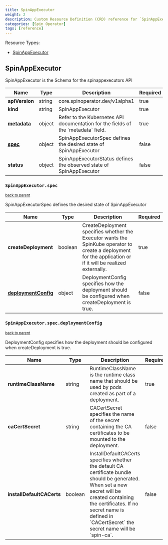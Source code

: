 ```yaml
---
title: SpinAppExecutor
weight: 2
description: Custom Resource Definition (CRD) reference for `SpinAppExecutor`.
categories: [Spin Operator]
tags: [reference]
---
```

Resource Types:

- [SpinAppExecutor](#spinappexecutor)

## SpinAppExecutor

SpinAppExecutor is the Schema for the spinappexecutors API

<table>
    <thead>
        <tr>
            <th>Name</th>
            <th>Type</th>
            <th>Description</th>
            <th>Required</th>
        </tr>
    </thead>
    <tbody><tr>
      <td><b>apiVersion</b></td>
      <td>string</td>
      <td>core.spinoperator.dev/v1alpha1</td>
      <td>true</td>
      </tr>
      <tr>
      <td><b>kind</b></td>
      <td>string</td>
      <td>SpinAppExecutor</td>
      <td>true</td>
      </tr>
      <tr>
      <td><b><a href="https://kubernetes.io/docs/reference/generated/kubernetes-api/v1.27/#objectmeta-v1-meta">metadata</a></b></td>
      <td>object</td>
      <td>Refer to the Kubernetes API documentation for the fields of the `metadata` field.</td>
      <td>true</td>
      </tr><tr>
        <td><b><a href="#spinappexecutorspec">spec</a></b></td>
        <td>object</td>
        <td>
          SpinAppExecutorSpec defines the desired state of SpinAppExecutor<br/>
        </td>
        <td>false</td>
      </tr><tr>
        <td><b>status</b></td>
        <td>object</td>
        <td>
          SpinAppExecutorStatus defines the observed state of SpinAppExecutor<br/>
        </td>
        <td>false</td>
      </tr></tbody>
</table>


### `SpinAppExecutor.spec`
<small>[back to parent](#spinappexecutor)</small>


SpinAppExecutorSpec defines the desired state of SpinAppExecutor

<table>
    <thead>
        <tr>
            <th>Name</th>
            <th>Type</th>
            <th>Description</th>
            <th>Required</th>
        </tr>
    </thead>
    <tbody><tr>
        <td><b>createDeployment</b></td>
        <td>boolean</td>
        <td>
          CreateDeployment specifies whether the Executor wants the SpinKube operator
to create a deployment for the application or if it will be realized externally.<br/>
        </td>
        <td>true</td>
      </tr><tr>
        <td><b><a href="#spinappexecutorspecdeploymentconfig">deploymentConfig</a></b></td>
        <td>object</td>
        <td>
          DeploymentConfig specifies how the deployment should be configured when
createDeployment is true.<br/>
        </td>
        <td>false</td>
      </tr></tbody>
</table>


### `SpinAppExecutor.spec.deploymentConfig`
<small>[back to parent](#spinappexecutorspec)</small>


DeploymentConfig specifies how the deployment should be configured when
createDeployment is true.

<table>
    <thead>
        <tr>
            <th>Name</th>
            <th>Type</th>
            <th>Description</th>
            <th>Required</th>
        </tr>
    </thead>
    <tbody><tr>
        <td><b>runtimeClassName</b></td>
        <td>string</td>
        <td>
          RuntimeClassName is the runtime class name that should be used by pods created
as part of a deployment.<br/>
        </td>
        <td>true</td>
      </tr><tr>
        <td><b>caCertSecret</b></td>
        <td>string</td>
        <td>
          CACertSecret specifies the name of the secret containing the CA
certificates to be mounted to the deployment.<br/>
        </td>
        <td>false</td>
      </tr><tr>
        <td><b>installDefaultCACerts</b></td>
        <td>boolean</td>
        <td>
          InstallDefaultCACerts specifies whether the default CA
certificate bundle should be generated. When set a new secret
will be created containing the certificates. If no secret name is
defined in `CACertSecret` the secret name will be `spin-ca`.<br/>
        </td>
        <td>false</td>
      </tr></tbody>
</table>
